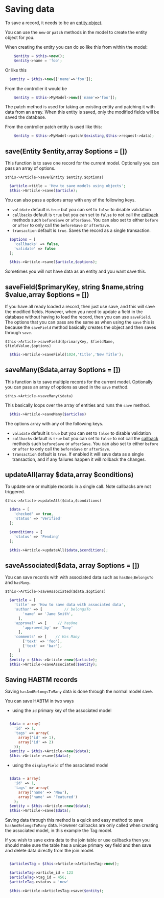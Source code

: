 # Saving data

To save a record, it needs to be an [entity object](entities.md). 

You can use the `new` or `patch` methods in the model to create the entity object for you.

When creating the entity you can do so like this from within the model:

```php
    $entity = $this->new();
    $entity->name = 'foo';
```

Or like this

```php
  $entity = $this->new(['name'=>'foo']);
```

From the controller it would be

```php
    $entity = $this->MyModel->new(['name'=>'foo']);
```

The patch method is used for taking an existing entity and patching it with data from an array. When this entity is saved, only the modified fields will be saved the database.

From the controller patch entity is used like this:

```php
    $entity = $this->MyModel->patch($existing,$this->request->data);
```

## save(Entity $entity,array $options = [])

This function is to save one record for the current model. Optionally you can pass an array of options.

`$this->Article->save(Entity $entity,$options)`

```php
  $article->title = 'How to save models using objects';
  $this->Article->save($article);
```

You can also pass a options array with any of the following keys.

- `validate` default is `true` but you can set to `false` to disable validation
- `callbacks` default is `true` but you can set to `false` to not call the [callback](callbacks.md) methods such `beforeSave` or `afterSave`. You can also set to either `before` or `after` to only call the `beforeSave` or `afterSave`.
- `transaction` default is `true`. Saves the record as a single transaction.

```php
  $options = [
    'callbacks' => false,
    'validate' => false
  ];

  $this->Article->save($article,$options);
```

Sometimes you will not have data as an entity and you want  save this.

## saveField($primaryKey, string $name,string $value,array $options = [])

If you have all ready loaded a record, then just use save, and this will save the modified fields. However, when you need to update a field in the database without having to load the record, then you can use `saveField`. The options that you can pass
are the same as when using the `save` this is because the `saveField` method basically creates the object and then saves through `save`.

`$this->Article->saveField($primaryKey, $fieldName, $fieldValue,$options)`

```php
  $this->Article->saveField(1024,'title','New Title');
```


## saveMany($data,array $options = [])

This function is to save multiple records for the current model. Optionally you can pass an array of options as used in the `save` method.

`$this->Article->saveMany($data)`

This basically loops over the array of entities and runs the `save` method.

```php
  $this->Article->saveMany($articles)
```

The options array with any of the following keys.

- `validate` default is `true` but you can set to `false` to disable validation
- `callbacks` default is `true` but you can set to `false` to not call the [callback](callbacks.md) methods such `beforeSave` or `afterSave`. You can also set to either `before` or `after` to only call the `beforeSave` or `afterSave`.
- `transaction` default is `true`. If enabled it will save data as a single transaction, and if any failures happen it will rollback the changes.


## updateAll(array $data,array $conditions)

To update one or multiple records in a single call. Note callbacks are not triggered.

`$this->Article->updateAll($data,$conditions)`

```php
  $data = [
    'checked' => true,
    'status' => 'Verified'
  ];

  $conditions = [
    'status' => 'Pending'
  ];

  $this->Article->updateAll($data,$conditions);
```

## saveAssociated($data, array $options = [])

You can save records with with associated data such as `hasOne`,`BelongsTo` and `hasMany`.

`$this->Article->saveAssociated($data,$options)`

```php
  $article = [
    'title' => 'How to save data with associated data',
    'author' => [          // belongsTo
        'name' => 'Jane Smith',
      ],
    'approval' => [     // hasOne
        'approved_by' => 'Tony'
      ],
    'comments' => [    // Has Many
        ['text' => 'foo'],
        ['text' => 'bar'],
      ]
  ];
  $entity = $this->Article->new($article);
  $this->Article->saveAssociated($entity);
```
## Saving HABTM records

Saving `hasAndBelongsToMany` data is done through the normal model save.

You can save HABTM in two ways

- using the `id` primary key of the associated model

```php

  $data = array(
    'id' => 1,
    'tags' => array(
      array('id' => 1),
      array('id' => 2)
    ));
  $entity = $this->Article->new($data);
  $this->Article->save($data);

```

- using the `displayField` of the associated model

```php

  $data = array(
    'id' => 1,
    'tags' => array(
      array('name' => 'New'),
      array('name' => 'Featured')
    );
  $entity = $this->Article->new($data);
  $this->Article->save($data);

```
Saving data through this method is a quick and easy method to save `hasAndBelongsToMany` data. However callbacks are only called when creating the associated model, in this example the Tag model.

If you wish to save extra data to the join table or use callbacks then you should make sure the table has a unique primary key field and then save and delete data directly from the join model.

```php

  $articlesTag = $this->Article->ArticlesTag->new();

  $articleTag->article_id = 123
  $articleTag->tag_id = 456;
  $articleTag->status = 'new'

  $this->Article->ArticlesTag->save($entity);

```
